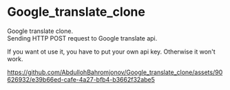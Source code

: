 # Google_translate_clone
Google translate clone.<br />
Sending HTTP POST request to Google translate api.<br />

If you want ot use it, you have to put your own api key. Otherwise it won't work.



https://github.com/AbdullohBahromjonov/Google_translate_clone/assets/90626932/e39b66ed-cafe-4a27-bfb4-b3662f32abe5


